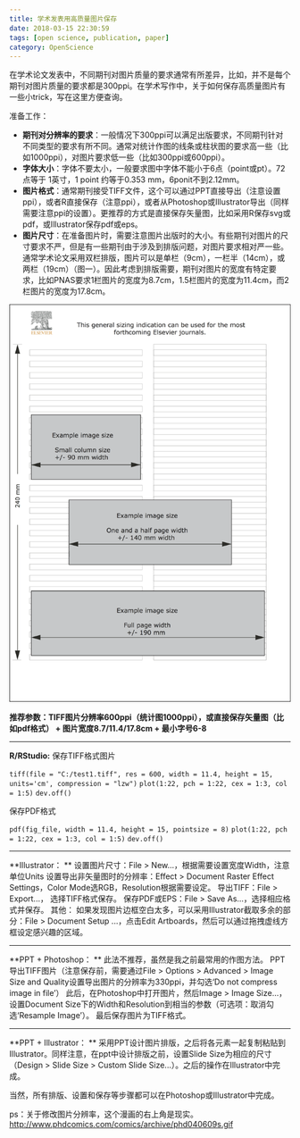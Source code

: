 ```yaml
---
title: 学术发表用高质量图片保存
date: 2018-03-15 22:30:59
tags: [open science, publication, paper]
category: OpenScience
---
```

在学术论文发表中，不同期刊对图片质量的要求通常有所差异，比如，并不是每个期刊对图片质量的要求都是300ppi。在学术写作中，关于如何保存高质量图片有一些小trick，写在这里方便查询。

准备工作：
- **期刊对分辨率的要求**：一般情况下300ppi可以满足出版要求，不同期刊针对不同类型的要求有所不同。通常对统计作图的线条或柱状图的要求高一些（比如1000ppi），对图片要求低一些（比如300ppi或600ppi）。
- **字体大小**：字体不要太小，一般要求图中字体不能小于6点（point或pt）。72 点等于 1英寸，1 point 约等于0.353 mm，6ponit不到2.12mm。
- **图片格式**：通常期刊接受TIFF文件，这个可以通过PPT直接导出（注意设置ppi），或者R直接保存（注意ppi），或者从Photoshop或Illustrator导出（同样需要注意ppi的设置）。更推荐的方式是直接保存矢量图，比如采用R保存svg或pdf，或Illustrator保存pdf或eps。
- **图片尺寸**：在准备图片时，需要注意图片出版时的大小。有些期刊对图片的尺寸要求不严，但是有一些期刊由于涉及到排版问题，对图片要求相对严一些。通常学术论文采用双栏排版，图片可以是单栏（9cm），一栏半（14cm），或两栏（19cm）（图一）。因此考虑到排版需要，期刊对图片的宽度有特定要求，比如PNAS要求1栏图片的宽度为8.7cm，1.5栏图片的宽度为11.4cm，而2栏图片的宽度为17.8cm。

![论文图片尺寸](/images/post_images/scifig.png)

**推荐参数：TIFF图片分辨率600ppi（统计图1000ppi），或直接保存矢量图（比如pdf格式） + 图片宽度8.7/11.4/17.8cm + 最小字号6-8**

---
**R/RStudio:**
保存TIFF格式图片

`tiff(file = "C:/test1.tiff", res = 600, width = 11.4, height = 15, units='cm', compression = "lzw")`
`plot(1:22, pch = 1:22, cex = 1:3, col = 1:5)`
`dev.off()`


保存PDF格式

`pdf(fig_file, width = 11.4, height = 15, pointsize = 8)`
`plot(1:22, pch = 1:22, cex = 1:3, col = 1:5)`
`dev.off()`

---
**Illustrator：
**
设置图片尺寸：File > New...，根据需要设置宽度Width，注意单位Units
设置导出非矢量图时的分辨率：Effect > Document Raster Effect Settings，Color Mode选RGB，Resolution根据需要设定。
导出TIFF：File > Export...， 选择TIFF格式保存。
保存PDF或EPS：File > Save As...，选择相应格式并保存。
其他：
如果发现图片边框空白太多，可以采用Illustrator截取多余的部分：File > Document Setup ...，点击Edit Artboards，然后可以通过拖拽虚线方框设定感兴趣的区域。

---
**PPT + Photoshop：
**
此法不推荐，虽然是我之前最常用的作图方法。
PPT导出TIFF图片（注意保存前，需要通过File > Options > Advanced > Image Size and Quality设置导出图片的分辨率为330ppi，并勾选‘Do not compress image in file’）
此后，在Photoshop中打开图片，然后Image > Image Size...，设置Document Size下的Width和Resolution到相当的参数（可选项：取消勾选‘Resample Image’）。
最后保存图片为TIFF格式。

---
**PPT + Illustrator：
**
采用PPT设计图片排版，之后将各元素一起复制粘贴到Illustrator。同样注意，在ppt中设计排版之前，设置Slide Size为相应的尺寸（Design > Slide Size > Custom Slide Size...）。之后的操作在Illustrator中完成。

当然，所有排版、设置和保存等步骤都可以在Photoshop或Illustrator中完成。

ps：关于修改图片分辨率，这个漫画的右上角是现实。
http://www.phdcomics.com/comics/archive/phd040609s.gif
